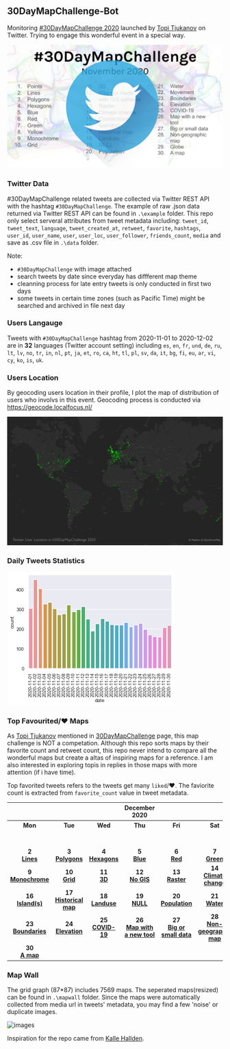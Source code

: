 ## 30DayMapChallenge-Bot
Monitoring [#30DayMapChallenge 2020](https://github.com/tjukanovt/30DayMapChallenge) launched by [Topi Tjukanov](https://twitter.com/tjukanov) on Twitter. Trying to engage this wonderful event in a special way. 

![images](./graphs/map_challenge_2020_bot.jpg)

### Twitter Data
#30DayMapChallenge related tweets are collected via Twitter REST API with the hashtag `#30DayMapChallenge`. The example of raw .json data returned via Twitter REST API can be found in `.\example` folder. This repo only select serveral attributes from tweet metadata including: `tweet_id`, `tweet_text`, `language`, `tweet_created_at`, `retweet`, `favorite`, `hashtags`, `user_id`, `user_name`, `user`, `user_loc`, `user_follower`, `friends_count`, `media` and save as .csv file in `.\data` folder.

Note:
-  `#30DayMapChallenge` with image attached
- search tweets by date since everyday has diffferent map theme
- cleanning process for late entry tweets is only conducted in first two days
- some tweets in certain time zones (such as Pacific Time) might be searched and archived in file next day

### Users Langauge

Tweets with `#30DayMapChallenge` hashtag from 2020-11-01 to 2020-12-02 are in **32** languages (Twitter account setting) including `es`, `en`, `fr`, `und`, `de`, `ru`, `lt`, `lv`, `no`, `tr`, `in`, `nl`, `pt`, `ja`, `et`, `ro`, `ca`, `ht`, `tl`, `pl`, `sv`, `da`, `it`, `bg`, `fi`, `eu`, `ar`, `vi`, `cy`, `ko`, `is`, `uk`.

### Users Location
By geocoding users location in their profile, I plot the map of distribution of users who involvs in this event. Geocoding process is conducted via https://geocode.localfocus.nl/

![images](./user_loc.png)

### Daily Tweets Statistics
![images](./graphs/maps_count.png)


### Top Favourited/:heart: Maps

As [Topi Tjukanov](https://twitter.com/tjukanov) mentioned in [30DayMapChallenge](https://github.com/tjukanovt/30DayMapChallenge) page, this map challenge is NOT a competation. Although this repo sorts maps by their favorite count and retweet count, this repo never intend to compare all the wonderful maps but create a altas of inspiring maps for a reference. I am also interested in exploring topis in replies in those maps with more attention (if i have time).

Top favorited tweets refers to the tweets get many `liked`/:heart:. The faviorite count is extracted from `favorite_count` value in tweet metadata. 

| |||December 2020||| |
|:---:|:---:|:---:|:---:|:---:|:---:|:---:|
| **Mon** | **Tue** | **Wed** | **Thu** | **Fri** | **Sat** | **Sun** |
|     |     |     |     |     |     | **1** <br/>**[Points](daily/day1.md)**|
| **2** <br/>**[Lines](daily/day2.md)**   |**3** <br/>**[Polygons](daily/day3.md)**   |**4** <br/>**[Hexagons](daily/day4.md)**    | **5** <br/>**[Blue](daily/day05_Blue.md)**   | **6** <br/>**[Red](daily/day06_Red.md)**   | **7** <br/>**[Green](daily/day07_Green.md)**  | **8** <br/>**[Yellow](daily/day08_Yellow.md)**  |
| **9** <br/>**[Monochrome](daily/day09_Monochrome.md)** | **10** <br/>**[Grid](daily/day10_Grid.md)**  | **11** <br/>**[3D](daily/day11_3D.md)**  | **12** <br/>**[No GIS](daily/day12_Map%20not%20made%20with%20GIS%20software.md)**  | **13** <br/>**[Raster](daily/day13_Raster.md)**  | **14** <br/>**[Climate change](daily/day14_Climate%20change.md)**  |  **15** <br/>**[Connections](daily/day15_Connections.md)**  |
|  **16** <br/>**[Island(s)](daily/day16_Island(s).md)**  |   **17** <br/>**[Historical map](daily/day17_Historical%20map.md)**   |  **18** <br/>**[Landuse](daily/day18_Landuse.md)**    |   **19** <br/>**[NULL](daily/day19_NULL.md)**   |   **20** <br/> **[Population](daily/day20_Population.md)**  |   **21** <br/> **[Water](daily/day21_Water.md)**  |  **22** <br/>**[Movement](daily/day22_Movement.md)**    |
|   **23** <br/>**[Boundaries](daily/day23_Boundaries.md)**   |   **24** <br/>**[Elevation](daily/day24_Elevation.md)**   |   **25** <br/>**[COVID-19](daily/day25_COVID-19.md)**   |   **26** <br/>**[Map with a new tool](daily/day26_Map%20with%20a%20new%20tool.md)**   |   **27** <br/>**[Big or small data](daily/day27_Big%20or%20small%20data.md)**   |   **28** <br/>**[Non-geographic map](daily/day28_Non-geographic%20map.md)**   |  **29** <br/>**[Globe](daily/day29_Globe.md)**    |
|  **30** <br/> **[A map](daily/day30_A%20map.md)**   |     |     |     |     |     |     |

### Map Wall

The grid graph (87*87) includes 7569 maps. The seperated maps(resized) can be found in `.\mapwall` folder. Since the maps were automatically collected from media url in tweets' metadata, you may find a few 'noise' or duplicate images.

![images](mapwall/mapwall_white_64.jpg)


Inspiration for the repo came from [Kalle Hallden](https://www.youtube.com/channel/UCWr0mx597DnSGLFk1WfvSkQ).